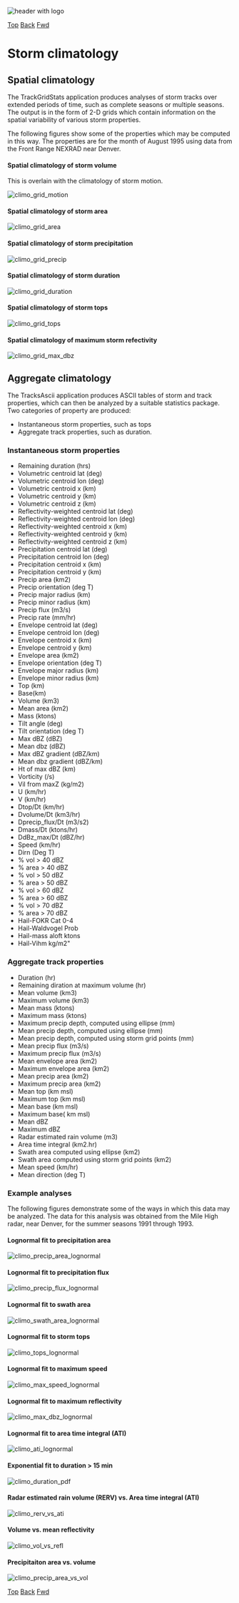 ![header with logo](../images/titan-header_logo.jpg)

[Top](../../README.md)
[Back](./storm_analysis.md)
[Fwd](./history.md)

# Storm climatology

## Spatial climatology

The TrackGridStats application produces analyses of storm tracks over extended periods of time, such as complete seasons or multiple seasons. The output is in the form of 2-D grids which contain information on the spatial variability of various storm properties. 

The following figures show some of the properties which may be computed in this way. The properties are  for the month of August 1995 using data from the Front Range NEXRAD near Denver.


#### Spatial climatology of storm volume

This is overlain with the climatology of storm motion.

![climo_grid_motion](../images/climo_grid_motion.png)


#### Spatial climatology of storm area

![climo_grid_area](../images/climo_grid_area.png)


#### Spatial climatology of storm precipitation

![climo_grid_precip](../images/climo_grid_precip.png)


#### Spatial climatology of storm duration

![climo_grid_duration](../images/climo_grid_duration.png)


#### Spatial climatology of storm tops

![climo_grid_tops](../images/climo_grid_tops.png)


#### Spatial climatology of maximum storm refectivity

![climo_grid_max_dbz](../images/climo_grid_max_dbz.png)


## Aggregate climatology

The TracksAscii application produces ASCII tables of storm and track properties, which can then be analyzed by a suitable statistics package. Two categories of property are produced:

 - Instantaneous storm properties, such as tops
 - Aggregate track properties, such as duration.

### Instantaneous storm properties

 - Remaining duration (hrs)
 - Volumetric centroid lat (deg)
 - Volumetric centroid lon (deg)
 - Volumetric centroid x (km)
 - Volumetric centroid y (km)
 - Volumetric centroid z (km)
 - Reflectivity-weighted centroid lat (deg)
 - Reflectivity-weighted centroid lon (deg)
 - Reflectivity-weighted centroid x (km)
 - Reflectivity-weighted centroid y (km)
 - Reflectivity-weighted centroid z (km)
 - Precipitation centroid lat (deg)
 - Precipitation centroid lon (deg)
 - Precipitation centroid x (km)
 - Precipitation centroid y (km)
 - Precip area (km2)
 - Precip orientation (deg T)
 - Precip major radius (km)
 - Precip minor radius (km)
 - Precip flux (m3/s)
 - Precip rate (mm/hr)
 - Envelope centroid lat (deg)
 - Envelope centroid lon (deg)
 - Envelope centroid x (km)
 - Envelope centroid y (km)
 - Envelope area (km2)
 - Envelope orientation (deg T)
 - Envelope major radius (km)
 - Envelope minor radius (km)
 - Top (km)
 - Base(km)
 - Volume (km3)
 - Mean area (km2)
 - Mass (ktons)
 - Tilt angle (deg)
 - Tilt orientation (deg T)
 - Max dBZ (dBZ)
 - Mean dbz (dBZ)
 - Max dBZ gradient (dBZ/km)
 - Mean dbz gradient (dBZ/km)
 - Ht of max dBZ (km)
 - Vorticity (/s)
 - Vil from maxZ (kg/m2)
 - U (km/hr)
 - V (km/hr)
 - Dtop/Dt (km/hr)
 - Dvolume/Dt (km3/hr)
 - Dprecip_flux/Dt (m3/s2)
 - Dmass/Dt (ktons/hr)
 - DdBz_max/Dt (dBZ/hr)
 - Speed (km/hr)
 - Dirn (Deg T)
 - % vol > 40 dBZ
 - % area > 40 dBZ
 - % vol > 50 dBZ
 - % area > 50 dBZ
 - % vol > 60 dBZ
 - % area > 60 dBZ
 - % vol > 70 dBZ
 - % area > 70 dBZ
 - Hail-FOKR Cat 0-4
 - Hail-Waldvogel Prob
 - Hail-mass aloft ktons
 - Hail-Vihm kg/m2"

### Aggregate track properties

 - Duration (hr)
 - Remaining diration at maximum volume (hr)
 - Mean volume (km3)
 - Maximum volume (km3)
 - Mean mass (ktons)
 - Maximum mass (ktons)
 - Maximum precip depth, computed using ellipse (mm)
 - Mean precip depth, computed using ellipse (mm)
 - Mean precip depth, computed using storm grid points (mm)
 - Mean precip flux (m3/s)
 - Maximum precip flux (m3/s)
 - Mean envelope area (km2)
 - Maximum envelope area (km2)
 - Mean precip area (km2)
 - Maximum precip area (km2)
 - Mean top (km msl)
 - Maximum top (km msl)
 - Mean base (km msl)
 - Maximum base( km msl)
 - Mean dBZ
 - Maximum dBZ
 - Radar estimated rain volume (m3)
 - Area time integral (km2.hr)
 - Swath area computed using ellipse (km2)
 - Swath area computed using storm grid points (km2)
 - Mean speed (km/hr)
 - Mean direction (deg T)

### Example analyses

The following figures demonstrate some of the ways in which this data may be analyzed. The data for this analysis was obtained from the Mile High radar, near Denver, for the summer seasons 1991 through 1993.

#### Lognormal fit to precipitation area

![climo_precip_area_lognormal](../images/climo_precip_area_lognormal.png)


#### Lognormal fit to precipitation flux

![climo_precip_flux_lognormal](../images/climo_precip_flux_lognormal.png)


#### Lognormal fit to swath area

![climo_swath_area_lognormal](../images/climo_swath_area_lognormal.png)


#### Lognormal fit to storm tops

![climo_tops_lognormal](../images/climo_tops_lognormal.png)


#### Lognormal fit to maximum speed

![climo_max_speed_lognormal](../images/climo_max_speed_lognormal.png)


#### Lognormal fit to maximum reflectivity

![climo_max_dbz_lognormal](../images/climo_max_dbz_lognormal.png)


#### Lognormal fit to area time integral (ATI)

![climo_ati_lognormal](../images/climo_ati_lognormal.png)


#### Exponential fit to duration > 15 min

![climo_duration_pdf](../images/climo_duration_pdf.png)


#### Radar estimated rain volume (RERV) vs. Area time integral (ATI)

![climo_rerv_vs_ati](../images/climo_rerv_vs_ati.png)


#### Volume vs. mean reflectivity

![climo_vol_vs_refl](../images/climo_vol_vs_refl.png)


#### Precipitaiton area vs. volume

![climo_precip_area_vs_vol](../images/climo_precip_area_vs_vol.png)


[Top](../../README.md)
[Back](./storm_analysis.md)
[Fwd](./history.md)

